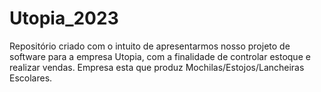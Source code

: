 # Utopia_2023
Repositório criado com o intuito de apresentarmos nosso projeto de software para a empresa Utopia, com a finalidade de controlar estoque e realizar vendas. Empresa esta que produz Mochilas/Estojos/Lancheiras Escolares.
